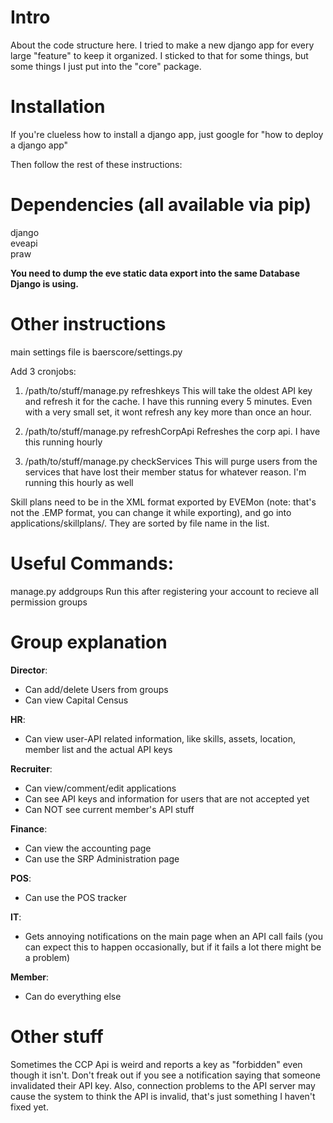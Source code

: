 # Intro  

About the code structure here. I tried to make a new django app for every large "feature" to keep it organized. I sticked to that for some things, but some things I just put into the "core" package.  


# Installation

If you're clueless how to install a django app, just google for "how to deploy a django app"  

Then follow the rest of these instructions:


# Dependencies (all available via pip)  
django  
eveapi  
praw  

**You need to dump the eve static data export into the same Database Django is using.**

# Other instructions  

main settings file is baerscore/settings.py

Add 3 cronjobs:

1. /path/to/stuff/manage.py refreshkeys
This will take the oldest API key and refresh it for the cache. I have this running every 5 minutes. Even with a very small set, it wont refresh any key more than once an hour.

2. /path/to/stuff/manage.py refreshCorpApi
Refreshes the corp api. I have this running hourly

3. /path/to/stuff/manage.py checkServices
This will purge users from the services that have lost their member status for whatever reason. I'm running this hourly as well

Skill plans need to be in the XML format exported by EVEMon (note: that's not the .EMP format, you can change it while exporting), and go into applications/skillplans/.
They are sorted by file name in the list.


# Useful Commands:

manage.py addgroups
Run this after registering your account to recieve all permission groups


# Group explanation

**Director**:
 - Can add/delete Users from groups
 - Can view Capital Census

**HR**:
 - Can view user-API related information, like skills, assets, location, member list and the actual API keys

**Recruiter**:
 - Can view/comment/edit applications
 - Can see API keys and information for users that are not accepted yet
 - Can NOT see current member's API stuff

**Finance**:
 - Can view the accounting page
 - Can use the SRP Administration page

**POS**:
 - Can use the POS tracker

**IT**:
 - Gets annoying notifications on the main page when an API call fails (you can expect this to happen occasionally, but if it fails a lot there might be a problem)

**Member**:
 - Can do everything else


# Other stuff

Sometimes the CCP Api is weird and reports a key as "forbidden" even though it isn't. Don't freak out if you see a notification saying that someone invalidated their API key.
Also, connection problems to the API server may cause the system to think the API is invalid, that's just something I haven't fixed yet.